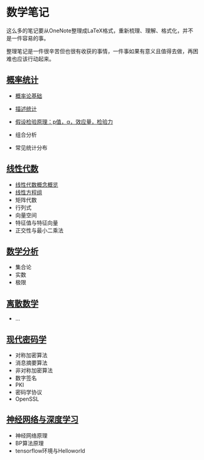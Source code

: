 # 数学笔记

这么多的笔记要从OneNote整理成LaTeX格式，重新梳理、理解、格式化，并不是一件容易的事。

整理笔记是一件很辛苦但也很有收获的事情，一件事如果有意义且值得去做，再困难也应该行动起来。



## [概率统计](stat/)

* [概率论基础](stats/probability-intro.md)


* [描述统计](stats/descriptive-statistics.md)
* [假设检验原理：p值，α，效应量，检验力](hypothesis-test.md)


* 组合分析
* 常见统计分布


## [线性代数](linalg/)

* [线性代数概念概览](linalg/linalg-concept.md)
* [线性方程组](linalg/linear-equations.md)
* 矩阵代数
* 行列式
* 向量空间
* 特征值与特征向量
* 正交性与最小二乘法



## [数学分析](ana/)

* 集合论
* 实数
* 极限



## [离散数学](discrete/)

* ...



## [现代密码学](crypt/)

* 对称加密算法
* 消息摘要算法
* 非对称加密算法
* 数字签名
* PKI
* 密码学协议
* OpenSSL



## [神经网络与深度学习](nndl/)

* 神经网络原理
* BP算法原理
* tensorflow环境与Helloworld